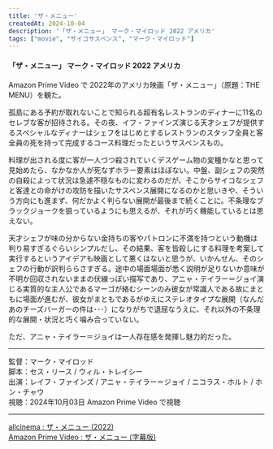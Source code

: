 ```yaml
---
title: 'ザ・メニュー'
createdAt: 2024-10-04
description: '「ザ・メニュー」 マーク・マイロッド 2022 アメリカ'
tags: ["movie", "サイコサスペンス", "マーク・マイロッド"]
---
```


#### 「ザ・メニュー」 マーク・マイロッド 2022 アメリカ

Amazon Prime Video で 2022年のアメリカ映画「ザ・メニュー」（原題：THE MENU）を観た。

孤島にある予約が取れないことで知られる超有名レストランのディナーに11名のセレブな客が招待される。その夜、イフ・ファインズ演じる天才シェフが提供するスペシャルなディナーはシェフをはじめとするレストランのスタッフ全員と客全員の死を持って完成するコース料理だったというサスペンスもの。

料理が出される度に客が一人づつ殺されていくデスゲーム物の変種かなと思って見始めたら、なかなか人が死なずホラー要素はほぼない。中盤、副シェフの突然の自殺によって状況は急遽不穏なものに変わるのだが、そこからサイコなシェフと客達との命がけの攻防を描いたサスペンス展開になるのかと思いきや、そういう方向にも進まず、何だかよく判らない展開が最後まで続くことに。不条理なブラックジョークを狙っているようにも思えるが、それが巧く機能しているとは思えない。

天才シェフが味の分からない金持ちの客やパトロンに不満を持つという動機は判り易すぎるぐらいシンプルだし、その結果、客を皆殺しにする料理を考案して実行するというアイデアも映画として悪くはないと思うが、いかんせん、そのシェフの行動が訳判ららさすぎる。途中の場面場面が悉く説明が足りないか意味が不明か回収されないままの伏線っぽい描写であり、アニャ・テイラー＝ジョイ演じる実質的な主人公であるマーゴが絡むシーンのみ彼女が常識人である故にまともに場面が進むが、彼女がまともであるがゆえにステレオタイプな展開（なんだあのチーズバーガーの件は･･･）になりがちで退屈なうえに、それ以外の不条理的な展開・状況と巧く噛み合っていない。

ただ、アニャ・テイラー＝ジョイは一人存在感を発揮し魅力的だった。

---

監督：マーク・マイロッド  
脚本：セス・リース / ウィル・トレイシー  
出演：レイフ・ファインズ / アニャ・テイラー＝ジョイ / ニコラス・ホルト / ホン・チャウ  
視聴：2024年10月03日 Amazon Prime Video で視聴  

---

[allcinema : ザ・メニュー \(2022\)](https://www.allcinema.net/cinema/383297)  
[Amazon Prime Video : ザ・メニュー \(字幕版\)](https://www.amazon.co.jp/%E3%82%B6%E3%83%BB%E3%83%A1%E3%83%8B%E3%83%A5%E3%83%BC-%E5%AD%97%E5%B9%95%E7%89%88-Ralph-Fiennes/dp/B0B8QMD6VG/ref=sr_1_1?__mk_ja_JP=%E3%82%AB%E3%82%BF%E3%82%AB%E3%83%8A&crid=20XGR7YJ2B8KJ&dib=eyJ2IjoiMSJ9.bgbP7RxghgDIhKtlXULcxJE2J1BfAjvlImO2712-YqDNXx-qUjXDXUF_Bw8sqqU66PMQaTYc-9AoEgEEkNhrhe1A7IVCo7i--rOKW-boSLNR_K0XQG5vUs-3EBqjnM7LB54sKsVv8KopNpSRFoulvWwZVGbIGaOn4be6gnZ1gzfSjKYunwbEO19zkCeRMAhztfDccKrqsME6uPsoTIePaMJaVXywF4T4rdWYIAHnV9E.14CiucKlKH-0w4ZYmP3Ud5nOtIVlAZQoNbrJBbcw2mQ&dib_tag=se&keywords=%E3%82%B6%E3%83%BB%E3%83%A1%E3%83%8B%E3%83%A5%E3%83%BC&qid=1728010724&s=instant-video&sprefix=%E3%82%B6+%E3%83%A1%E3%83%8B%E3%83%A5%E3%83%BC%2Cinstant-video%2C158&sr=1-1)

